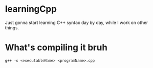 # learningCpp
Just gonna start learning C++ syntax day by day, while I work on other things.


# What's compiling it bruh
`g++ -o <executableName> <programName>.cpp`
